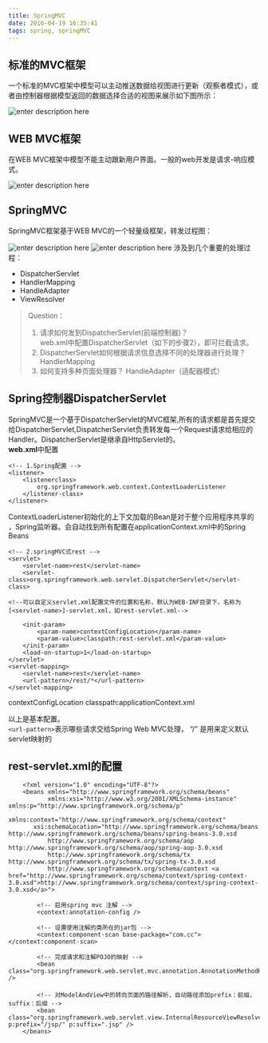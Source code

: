 ```yaml
---
title: SpringMVC
date: 2016-04-19 16:35:41
tags: spring, springMVC
---
```



## 标准的MVC框架
一个标准的MVC框架中模型可以主动推送数据给视图进行更新（观察者模式），或者由控制器根据模型返回的数据选择合适的视图来展示如下图所示：

![enter description here][1]
## WEB MVC框架
在WEB MVC框架中模型不能主动跟新用户界面。一般的web开发是请求-响应模式。

![enter description here][3]
## SpringMVC
SpringMVC框架基于WEB MVC的一个轻量级框架，转发过程图：

![enter description here][2]
![enter description here][4]
涉及到几个重要的处理过程：
- DispatcherServlet
- HandlerMapping
- HandleAdapter
- ViewResolver

> Question：
> 1. 请求如何发到DispatcherServlet(前端控制器)？   
web.xml中配置DispatcherServlet（如下的步骤2），即可拦截请求。
> 2. DispatcherServlet如何根据请求信息选择不同的处理器进行处理？ HandlerMapping
> 3. 如何支持多种页面处理器？ 
HandleAdapter（适配器模式）


## Spring控制器**DispatcherServlet**  
SpringMVC是一个基于DispatcherServlet的MVC框架,所有的请求都是首先提交给DispatcherServlet,DispatcherServlet负责转发每一个Request请求给相应的Handler。DispatcherServlet是继承自HttpServlet的。   
**web.xml**中配置

    <!-- 1.Spring配置 -->
    <listener>
        <listenerclass>
            org.springframework.web.context.ContextLoaderListener
        </listener-class>
    </listener>
ContextLoaderListener初始化的上下文加载的Bean是对于整个应用程序共享的
，Spring监听器。会自动找到所有配置在applicationContext.xml中的Spring Beans

    <!-- 2.springMVC式rest -->
    <servlet>
        <servlet-name>rest</servlet-name>
        <servlet-class>org.springframework.web.servlet.DispatcherServlet</servlet-class>
    
    <!--可以自定义servlet.xml配置文件的位置和名称，默认为WEB-INF目录下，名称为[<servlet-name>]-servlet.xml，如rest-servlet.xml-->

        <init-param>
            <param-name>contextConfigLocation</param-name>
            <param-value>classpath:rest-servlet.xml</param-value>
        </init-param>
        <load-on-startup>1</load-on-startup>
    </servlet>
    <servlet-mapping>
        <servlet-name>rest</servlet-name>
        <url-pattern>/rest/*</url-pattern>
    </servlet-mapping>

<!-- 3.指定Spring Bean的配置文件所在目录。默认配置在WEB-INF目录下 -->
<context-param>
	<param-name>contextConfigLocation</param-name>
	<param-value>classpath:applicationContext.xml</param-value>
</context-param>
 
 以上是基本配置。  
 `<url-pattern>`表示哪些请求交给Spring Web MVC处理， “/” 是用来定义默认servlet映射的
##  rest-servlet.xml的配置  
```
	<?xml version="1.0" encoding="UTF-8"?>
	<beans xmlns="http://www.springframework.org/schema/beans"     
	       xmlns:xsi="http://www.w3.org/2001/XMLSchema-instance" xmlns:p="http://www.springframework.org/schema/p"     
	        xmlns:context="http://www.springframework.org/schema/context"     
	   xsi:schemaLocation="http://www.springframework.org/schema/beans http://www.springframework.org/schema/beans/spring-beans-3.0.xsd   
	       http://www.springframework.org/schema/aop http://www.springframework.org/schema/aop/spring-aop-3.0.xsd   
	       http://www.springframework.org/schema/tx http://www.springframework.org/schema/tx/spring-tx-3.0.xsd   
	       http://www.springframework.org/schema/context <a href="http://www.springframework.org/schema/context/spring-context-3.0.xsd">http://www.springframework.org/schema/context/spring-context-3.0.xsd</a>">
	
	    <!-- 启用spring mvc 注解 -->
	    <context:annotation-config />
	
	    <!-- 设置使用注解的类所在的jar包 -->
	    <context:component-scan base-package="com.cc"></context:component-scan>
	
	    <!-- 完成请求和注解POJO的映射 -->
	    <bean class="org.springframework.web.servlet.mvc.annotation.AnnotationMethodHandlerAdapter" />
	　　
	    <!-- 对ModelAndView中的转向页面的路径解析，自动路径添加prefix：前缀， suffix：后缀 -->
	    <bean class="org.springframework.web.servlet.view.InternalResourceViewResolver" p:prefix="/jsp/" p:suffix=".jsp" />
	</beans>
```


  [1]: ./images/2.png "2.png"
  [2]: ./images/4.png "4.png"
  [3]: ./images/3.png "3.png"
  [4]: ./images/1.png "1.png"